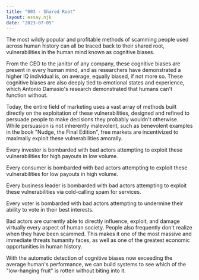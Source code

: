 ```yaml
---
title: "003 - Shared Root"
layout: essay.njk
date: "2023-07-05"
---
```


The most wildly popular and profitable methods of scamming people used across human history can all be traced back to their shared root, vulnerabilities in the human mind known as cognitive biases.

From the CEO to the janitor of any company, these cognitive biases are present in every human mind, and as researchers have demonstrated a higher IQ individual is, on average, equally biased, if not more so. These cognitive biases are also deeply tied to emotional states and experience, which Antonio Damasio's research demonstrated that humans can't function without.

Today, the entire field of marketing uses a vast array of methods built directly on the exploitation of these vulnerabilities, designed and refined to persuade people to make decisions they probably wouldn't otherwise. While persuasion is not inherently malevolent, such as benevolent examples in the book "Nudge, the Final Edition", free markets are incentivized to maximally exploit these vulnerabilities amorally.

Every investor is bombarded with bad actors attempting to exploit these vulnerabilities for high payouts in low volume.

Every consumer is bombarded with bad actors attempting to exploit these vulnerabilities for low payouts in high volume.

Every business leader is bombarded with bad actors attempting to exploit these vulnerabilities via cold-calling spam for services.

Every voter is bombarded with bad actors attempting to undermine their ability to vote in their best interests.

Bad actors are currently able to directly influence, exploit, and damage virtually every aspect of human society. People also frequently don't realize when they have been scammed. This makes it one of the most massive and immediate threats humanity faces, as well as one of the greatest economic opportunities in human history.

With the automatic detection of cognitive biases now exceeding the average human's performance, we can build systems to see which of the "low-hanging fruit" is rotten without biting into it.